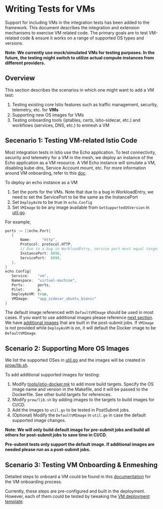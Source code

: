 # Writing Tests for VMs

Support for including VMs in the integration tests has been added to the framework.
This document describes the integration and extension mechanisms to exercise VM related code.
The primary goals are to test VM-related code & ensure it works on a range of supported OS types and versions.

**Note: We currently use mock/simulated VMs for testing purposes. In the future, the testing might switch
to utilize actual compute instances from different providers.**

## Overview

This section describes the scenarios in which one might want to add a VM test:
1. Testing existing core Istio features such as traffic management, security, telemetry, etc. for **VMs**
1. Supporting new OS images for VMs
1. Testing onboarding tools (iptables, certs, istio-sidecar, etc.) and workflows (services, DNS, etc.) to enmesh a VM

## Secenario 1: Testing VM-related Istio Code

Most integration tests in Istio use the Echo application. To test connectivity, security and telemetry for a VM 
in the mesh, we deploy an instance of the Echo application as a VM resource. A VM Echo instance will simulate a VM, 
disabling kube-dns, Service Account mount, etc. For more information around VM onboarding,
refer to this [doc](https://istio.io/latest/docs/examples/virtual-machines/single-network/).

To deploy an echo instance as a VM
1. Set the ports for the VMs. Note that due to a bug in WorkloadEntry,
we need to set the ServicePort to be the same as the InstancePort
1. Set `DeployAsVm` to be true in `echo.Config`
1. Set `VMImage` to be any image available from `GetSupportedOSVersion` in [util.go](https://github.com/istio/istio/blob/master/tests/integration/pilot/vm/util.go).

For example,

```go
ports := []echo.Port{
   {
       Name:     "http",
       Protocol: protocol.HTTP,
       // Due to a bug in WorkloadEntry, service port must equal target port for now
       InstancePort: 8090,
       ServicePort:  8090,
   },
}
echo.Config{
   Service:    "vm",
   Namespace:  "virtual-machine",
   Ports:      ports,
   Pilot:      p,
   DeployAsVM: true,
   VMImage:    "app_sidecar_ubuntu_bionic"
}
```

The default image referenced with `DefaultVMImage` should be used in most cases. If you want to use additional images
please reference [next section](#add_more_images). 
We have [additional images](https://github.com/istio/istio/blob/master/tests/integration/pilot/vm/util.go)
that are built in the post-submit jobs.
If `VMImage` is not provided while `DeployAsVM` is on, it will default the Docker image to be `DefaultVMImage`.

## <a id="add_more_images">Scenario 2: Supporting More OS Images</a>

We list the supported OSes in [util.go](https://github.com/istio/istio/blob/master/tests/integration/pilot/vm/util.go)
and the images will be created in [prow/lib.sh](https://github.com/istio/istio/blob/master/prow/lib.sh).

To add additional supported images for testing:
1. Modify [tools/istio-docker.mk](https://github.com/istio/istio/blob/master/tools/istio-docker.mk) to add more
build targets. Specify the OS image name and version in the Makefile, and it will be passed to the Dockerfile. 
See other build targets for references.
1. Modify `prow/lib.sh` by adding images to the targets to build images for CI/CD.
1. Add the images to `util.go` to be tested in PostSubmit jobs.
1. (Optional) Modify the `DefaultVMImage` in `util.go` in case the default supported image changes.

**Note: We will only build default image for pre-submit jobs and build all others for post-submit jobs
to save time in CI/CD.**

**Pre-submit tests only support the default image. If additional images are needed please run as a post-submit jobs.**

## Scenario 3: Testing VM Onboarding & Enmeshing

Detailed steps to onboard a VM could be found in this [documentation](https://istio.io/latest/docs/examples/virtual-machines/single-network/) for the VM onboarding process.

Currently, these steps are pre-configured and built in the deployment. However, each of them could be tested
by tweaking the [VM deployment template](https://github.com/istio/istio/blob/master/pkg/test/framework/components/echo/kube/deployment.go#L193).

